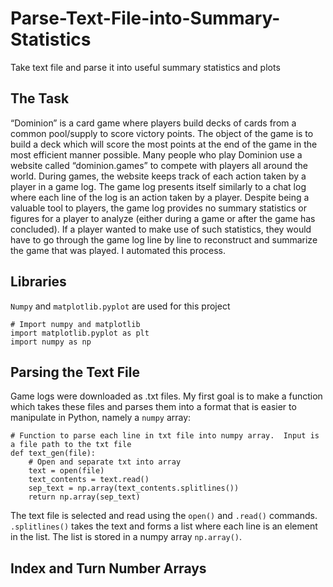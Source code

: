 # Parse-Text-File-into-Summary-Statistics
Take text file and parse it into useful summary statistics and plots
## The Task
“Dominion” is a card game where players build decks of cards from a common pool/supply to score victory points.  The object of the game is to build a deck which will score the most points at the end of the game in the most efficient manner possible.  Many people who play Dominion use a website called “dominion.games” to compete with players all around the world.  During games, the website keeps track of each action taken by a player in a game log.  The game log presents itself similarly to a chat log where each line of the log is an action taken by a player.  Despite being a valuable tool to players, the game log provides no summary statistics or figures for a player to analyze (either during a game or after the game has concluded).  If a player wanted to make use of such statistics, they would have to go through the game log line by line to reconstruct and summarize the game that was played.  I automated this process.
## Libraries
`Numpy` and `matplotlib.pyplot` are used for this project

```
# Import numpy and matplotlib
import matplotlib.pyplot as plt
import numpy as np
```
## Parsing the Text File
Game logs were downloaded as .txt files.  My first goal is to make a function which takes these files and parses them into a format that is easier to manipulate in Python, namely a `numpy` array:

```
# Function to parse each line in txt file into numpy array.  Input is a file path to the txt file
def text_gen(file):
    # Open and separate txt into array
    text = open(file)
    text_contents = text.read()
    sep_text = np.array(text_contents.splitlines())
    return np.array(sep_text)
```
The text file is selected and read using the `open()` and `.read()` commands.  `.splitlines()` takes the text and forms a list where each line is an element in the list.  The list is stored in a numpy array `np.array()`.

## Index and Turn Number Arrays
